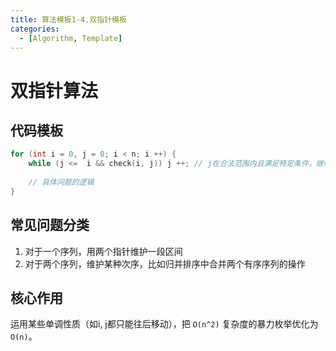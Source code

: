 ```yaml
---
title: 算法模板1-4.双指针模板
categories:
  - [Algorithm, Template]
---
```


# 双指针算法

## 代码模板

```cpp
for (int i = 0, j = 0; i < n; i ++) {
    while (j <=  i && check(i, j)) j ++; // j在合法范围内且满足特定条件，继续往后走
    
    // 具体问题的逻辑
}
```

## 常见问题分类

1. 对于一个序列，用两个指针维护一段区间
2. 对于两个序列，维护某种次序，比如归并排序中合并两个有序序列的操作

## 核心作用

运用某些单调性质（如i, j都只能往后移动），把 `O(n^2)` 复杂度的暴力枚举优化为 `O(n)`。
